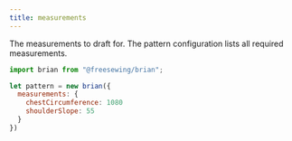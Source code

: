 ```yaml
--- 
title: measurements
---
```


The measurements to draft for. The pattern configuration lists all required measurements.

```js
import brian from "@freesewing/brian";

let pattern = new brian({
  measurements: {
    chestCircumference: 1080
    shoulderSlope: 55
  }
})
```

